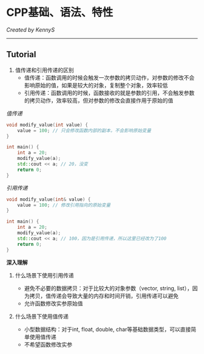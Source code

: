 # CPP基础、语法、特性

*Created by KennyS*

---


## Tutorial

1. 值传递和引用传递的区别
    - 值传递：函数调用的时候会触发一次参数的拷贝动作，对参数的修改不会影响原始的值，如果是较大的对象，复制整个对象，效率较低
    - 引用传递：函数调用的时候，函数接收的就是参数的引用，不会触发参数的拷贝动作，效率较高，但对参数的修改会直接作用于原始的值


*值传递*
```cpp
void modify_value(int value) {
    value = 100; // 只会修改函数内部的副本，不会影响原始变量
}

int main() {
    int a = 20;
    modify_value(a);
    std::cout << a; // 20，没变
    return 0;
}
```

*引用传递*
```cpp
void modify_value(int& value) {
    value = 100; // 修改引用指向的原始变量
}

int main() {
    int a = 20;
    modify_value(a);
    std::cout << a; // 100，因为是引用传递，所以这里已经改为了100
    return 0;
}
```

**深入理解**

1. 什么场景下使用引用传递
    - 避免不必要的数据拷贝：对于比较大的对象参数（vector, string, list），因为拷贝，值传递会导致大量的内存和时间开销，引用传递可以避免
    - 允许函数修改实参原始值

2. 什么场景下使用值传递
    - 小型数据结构：对于int, float, double, char等基础数据类型，可以直接简单使用值传递
    - 不希望函数修改实参